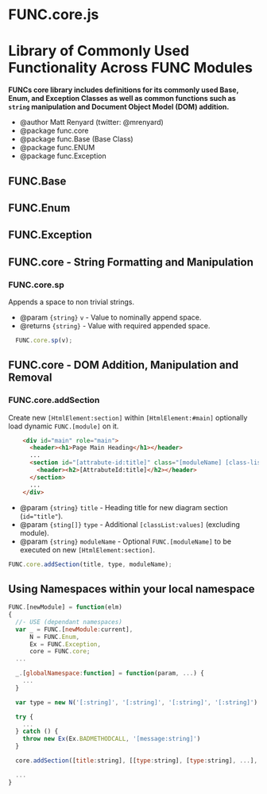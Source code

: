 FUNC.core.js
==================================================================
Library of Commonly Used Functionality Across FUNC Modules
==================================================================

**FUNCs core library includes definitions for its commonly used
Base, Enum, and Exception Classes as well as common functions such
as `string` manipulation and Document Object Model (DOM) addition.**

 * @author Matt Renyard (twitter: @mrenyard)
 * @package func.core
 * @package func.Base (Base Class)
 * @package func.ENUM
 * @package func.Exception

FUNC.Base
--------------------------------------------------

FUNC.Enum
--------------------------------------------------

FUNC.Exception
--------------------------------------------------

FUNC.core - String Formatting and Manipulation
--------------------------------------------------

### FUNC.core.sp
Appends a space to non trivial strings.
 * @param `{string}` `v` - Value to nominally append space.
 * @returns `{string}` - Value with required appended space.
```javascript
  FUNC.core.sp(v);
```

FUNC.core - DOM Addition, Manipulation and Removal
--------------------------------------------------

### FUNC.core.addSection
Create new `[HtmlElement:section]` within `[HtmlElement:#main]` optionally load dynamic `FUNC.[module]` on it.
```html
    <div id="main" role="main">
      <header><h1>Page Main Heading</h1></header>
      ...
      <section id="[attrabute-id:title]" class="[moduleName] [class-list:values]">
        <header><h2>[AttrabuteId:title]</h2></header>
      </section>
      ...
    </div>
```
 * @param `{string}` `title` - Heading title for new diagram section (`id="title"`).
 * @param `{sting[]}` `type` - Additional `[classList:values]` (excluding module).
 * @param `{string}` `moduleName` - Optional `FUNC.[moduleName]` to be executed on new `[HtmlElement:section]`.
```javascript
FUNC.core.addSection(title, type, moduleName);
```

Using Namespaces within your local namespace
--------------------------------------------------
```javascript
FUNC.[newModule] = function(elm)
{
  //- USE (dependant namespaces)
  var _ = FUNC.[newModule:current],
      N = FUNC.Enum,
      Ex = FUNC.Exception,
      core = FUNC.core;
  ...

  _.[globalNamespace:function] = function(param, ...) {
    ...
  }

  var type = new N('[:string]', '[:string]', '[:string]', '[:string]')

  try {
    ...
  } catch () {
    throw new Ex(Ex.BADMETHODCALL, '[message:string]')
  }

  core.addSection([title:string], [[type:string], [type:string], ...], [string:moduleName]);

  ...
}
```
